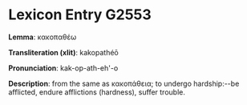 # Lexicon Entry G2553

**Lemma**: κακοπαθέω

**Transliteration (xlit)**: kakopathéō

**Pronunciation**: kak-op-ath-eh'-o

**Description**:
from the same as κακοπάθεια; to undergo hardship:--be afflicted, endure afflictions (hardness), suffer trouble.
